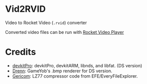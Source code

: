 # Vid2RVID
Video to Rocket Video (`.rvid`) converter

Converted video files can be run with [Rocket Video Player](https://github.com/RocketRobz/RocketVideoPlayer)

# Credits
* [devkitPro](https://github.com/devkitPro): devkitPro, devkitARM, libnds, and libfat. (DS version)
* [Drenn](https://github.com/Drenn1): GameYob's .bmp renderer for DS version.
* [Gericom](https://github.com/Gericom): LZ77 compressor code from EFE/EveryFileExplorer.
